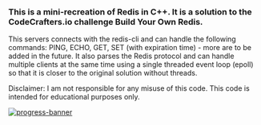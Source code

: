 ### This is a mini-recreation of Redis in C++. It is a solution to the CodeCrafters.io challenge Build Your Own Redis.

This servers connects with the redis-cli and can handle the following commands: PING, ECHO, GET, SET (with expiration time) - more are to be added in the future.
It also parses the Redis protocol and can handle multiple clients at the same time using a single threaded event loop (epoll) so that it is closer to the original solution without threads.

Disclaimer: I am not responsible for any misuse of this code. This code is intended for educational purposes only.

[![progress-banner](https://backend.codecrafters.io/progress/redis/cc8e9821-f1cb-4ee2-9c5e-2992d21f3794)](https://app.codecrafters.io/users/AlRodriguezGar14?r=2qF)
